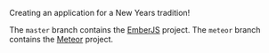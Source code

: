 Creating an application for a New Years tradition!

The `master` branch contains the [EmberJS](https://www.emberjs.com/) project.
The `meteor` branch contains the [Meteor](https://www.meteor.com/) project. 
